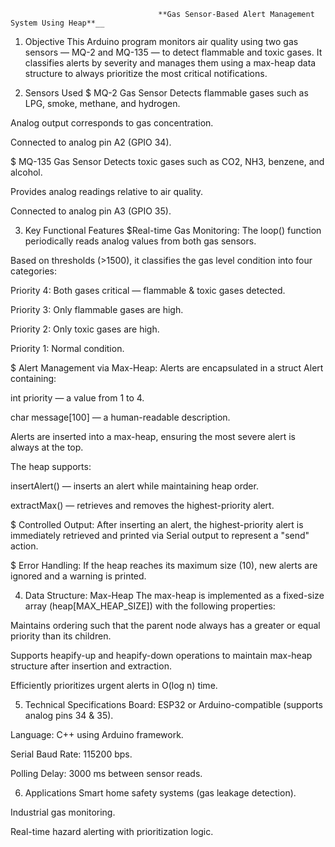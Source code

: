                                      **Gas Sensor-Based Alert Management System Using Heap**__
1. Objective
This Arduino program monitors air quality using two gas sensors — MQ-2 and MQ-135 — to detect flammable and toxic gases. It classifies alerts by severity and manages them using a max-heap data structure to always prioritize the most critical notifications.

2. Sensors Used
$ MQ-2 Gas Sensor
Detects flammable gases such as LPG, smoke, methane, and hydrogen.

Analog output corresponds to gas concentration.

Connected to analog pin A2 (GPIO 34).

$ MQ-135 Gas Sensor
Detects toxic gases such as CO2, NH3, benzene, and alcohol.

Provides analog readings relative to air quality.

Connected to analog pin A3 (GPIO 35).

3. Key Functional Features
$Real-time Gas Monitoring:
The loop() function periodically reads analog values from both gas sensors.

Based on thresholds (>1500), it classifies the gas level condition into four categories:

Priority 4: Both gases critical — flammable & toxic gases detected.

Priority 3: Only flammable gases are high.

Priority 2: Only toxic gases are high.

Priority 1: Normal condition.

$ Alert Management via Max-Heap:
Alerts are encapsulated in a struct Alert containing:

int priority — a value from 1 to 4.

char message[100] — a human-readable description.

Alerts are inserted into a max-heap, ensuring the most severe alert is always at the top.

The heap supports:

insertAlert() — inserts an alert while maintaining heap order.

extractMax() — retrieves and removes the highest-priority alert.

$ Controlled Output:
After inserting an alert, the highest-priority alert is immediately retrieved and printed via Serial output to represent a "send" action.

$ Error Handling:
If the heap reaches its maximum size (10), new alerts are ignored and a warning is printed.

4. Data Structure: Max-Heap
The max-heap is implemented as a fixed-size array (heap[MAX_HEAP_SIZE]) with the following properties:

Maintains ordering such that the parent node always has a greater or equal priority than its children.

Supports heapify-up and heapify-down operations to maintain max-heap structure after insertion and extraction.

Efficiently prioritizes urgent alerts in O(log n) time.

5. Technical Specifications
Board: ESP32 or Arduino-compatible (supports analog pins 34 & 35).

Language: C++ using Arduino framework.

Serial Baud Rate: 115200 bps.

Polling Delay: 3000 ms between sensor reads.

6. Applications
Smart home safety systems (gas leakage detection).

Industrial gas monitoring.

Real-time hazard alerting with prioritization logic.

